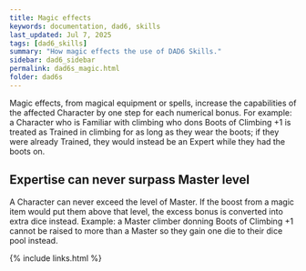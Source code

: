 ```yaml
---
title: Magic effects
keywords: documentation, dad6, skills
last_updated: Jul 7, 2025
tags: [dad6_skills]
summary: "How magic effects the use of DAD6 Skills."
sidebar: dad6_sidebar
permalink: dad6s_magic.html
folder: dad6s
---
```


Magic effects, from magical equipment or spells, increase the capabilities of the affected Character by one step for each numerical bonus. For example: a Character who is Familiar with climbing who dons Boots of Climbing +1 is treated as Trained in climbing for as long as they wear the boots; if they were already Trained, they would instead be an Expert while they had the boots on.

## Expertise can never surpass Master level

A Character can never exceed the level of Master. If the boost from a magic item would put them above that level, the excess bonus is converted into extra dice instead. Example: a Master climber donning Boots of Climbing +1 cannot be raised to more than a Master so they gain one die to their dice pool instead.

{% include links.html %}
